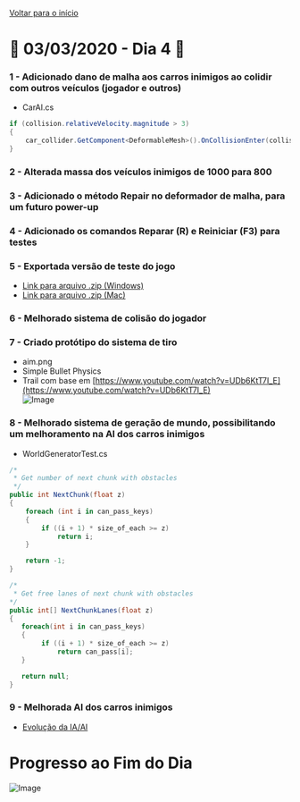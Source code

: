 [Voltar para o início](../../README.md)
# :calendar: 03/03/2020 - Dia 4 :calendar:
### 1 - Adicionado dano de malha aos carros inimigos ao colidir com outros veículos (jogador e outros)
* CarAI.cs
```cs
if (collision.relativeVelocity.magnitude > 3)
{
    car_collider.GetComponent<DeformableMesh>().OnCollisionEnter(collision);
}
```
### 2 - Alterada massa dos veículos inimigos de 1000 para 800

### 3 - Adicionado o método **Repair** no deformador de malha, para um futuro power-up

### 4 - Adicionado os comandos **Reparar (R)** e **Reiniciar (F3)** para testes

### 5 - Exportada versão de teste do jogo 
* [Link para arquivo .zip (Windows)](/GitHub/Exports/03-03-2020-Windows.zip)
* [Link para arquivo .zip (Mac)](https://www.dropbox.com/s/imfbdsuku1sdd7a/03-03-2020-Mac.zip?dl=0)

### 6 - Melhorado sistema de colisão do jogador
### 7 - Criado protótipo do sistema de tiro
* aim.png
* Simple Bullet Physics
* Trail com base em [https://www.youtube.com/watch?v=UDb6KtT7I_E](https://www.youtube.com/watch?v=UDb6KtT7I_E)<br/>
![Image](https://media.githubusercontent.com/media/infobros2000/puc_first_game/master/GitHub/Images/03-03-2020/bullet.png)
### 8 - Melhorado sistema de geração de mundo, possibilitando um melhoramento na AI dos carros inimigos
* WorldGeneratorTest.cs<br/>
```cs
/*
 * Get number of next chunk with obstacles
 */
public int NextChunk(float z)
{
    foreach (int i in can_pass_keys)
    {
        if ((i + 1) * size_of_each >= z)
            return i;
    }

    return -1;
}

/*
 * Get free lanes of next chunk with obstacles
*/
public int[] NextChunkLanes(float z)
{
   foreach(int i in can_pass_keys)
   {
        if ((i + 1) * size_of_each >= z)
            return can_pass[i];
   }

   return null;
}
```
### 9 - Melhorada AI dos carros inimigos
* [Evolução da IA/AI](../GitHub/AIEvolution.md)


# Progresso ao Fim do Dia
![Image](https://media.githubusercontent.com/media/infobros2000/puc_first_game/master/GitHub/Images/03-03-2020/end_1.png)